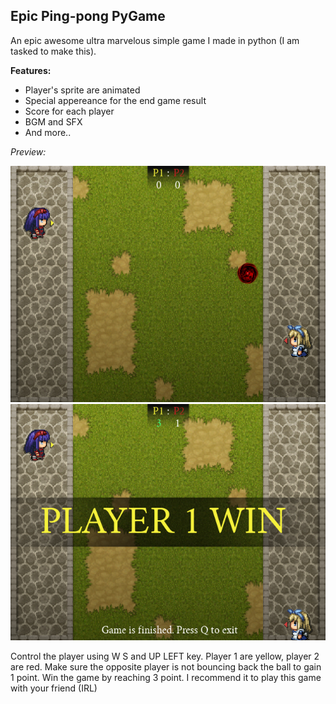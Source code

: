 ## Epic Ping-pong PyGame

An epic awesome ultra marvelous simple game I made in python (I am tasked to make this).

**Features:** 
- Player's sprite are animated
- Special appereance for the end game result
- Score for each player
- BGM and SFX
- And more..

*Preview:*


![](./preview.png)
![](./preview_2.png)

Control the player using W S and UP LEFT key. Player 1 are yellow, player 2 are red. Make sure the opposite player is not bouncing back the ball to gain 1 point. Win the game by reaching 3 point. I recommend it to play this game with your friend (IRL)
